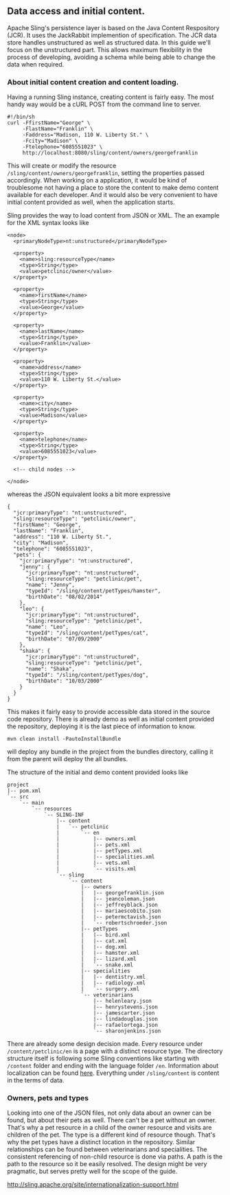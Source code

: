 ## Data access and initial content.

Apache Sling's persistence layer is based on the Java Content Respository (JCR). It uses the JackRabbit implemention of specification. The JCR data store handles unstructured as well as structured data. In this guide we'll focus on the unstructured part. This allows maximum flexibility in the process of developing, avoiding a schema while being able to change the data when required.

### About initial content creation and content loading.

Having a running Sling instance, creating content is fairly easy. The most handy way would be a cURL POST from the command line to server.

    #!/bin/sh
    curl -FfirstName="George" \
         -FlastName="Franklin" \
         -Faddress="Madison, 110 W. Liberty St." \
         -Fcity="Madison" \
         -Ftelephone="6085551023" \
         http://localhost:8080/sling/content/owners/georgefranklin 

This will create or modify the resource ```/sling/content/owners/georgefranklin```, setting the properties passed accordingly. When working on a application, it would be kind of troublesome not having a place to store the content to make demo content available for each developer. And it would also be very convenient to have initial content provided as well, when the application starts.

Sling provides the way to load content from JSON or XML. The an example for the XML syntax looks like

    <node>
      <primaryNodeType>nt:unstructured</primaryNodeType>

      <property>
        <name>sling:resourceType</name>
        <type>String</type>
        <value>petclinic/owner</value>
      </property>

      <property>
        <name>firstName</name>
        <type>String</type>
        <value>George</value>
      </property>

      <property>
        <name>lastName</name>
        <type>String</type>
        <value>Franklin</value>
      </property>

      <property>
        <name>address</name>
        <type>String</type>
        <value>110 W. Liberty St.</value>
      </property>

      <property>
        <name>city</name>
        <type>String</type>
        <value>Madison</value>
      </property>

      <property>
        <name>telephone</name>
        <type>String</type>
        <value>6085551023</value>
      </property>

      <!-- child nodes -->

    </node>

whereas the JSON equivalent looks a bit more expressive

    {
      "jcr:primaryType": "nt:unstructured",
      "sling:resourceType": "petclinic/owner",
      "firstName": "George",
      "lastName": "Franklin",
      "address": "110 W. Liberty St.",
      "city": "Madison",
      "telephone": "6085551023",
      "pets": {
        "jcr:primaryType": "nt:unstructured",
        "jenny": {
          "jcr:primaryType": "nt:unstructured",
          "sling:resourceType": "petclinic/pet",
          "name": "Jenny",
          "typeId": "/sling/content/petTypes/hamster",
          "birthDate": "08/02/2014"
        },
        "leo": {
          "jcr:primaryType": "nt:unstructured",
          "sling:resourceType": "petclinic/pet",
          "name": "Leo",
          "typeId": "/sling/content/petTypes/cat",
          "birthDate": "07/09/2000"
        },
        "shaka": {
          "jcr:primaryType": "nt:unstructured",
          "sling:resourceType": "petclinic/pet",
          "name": "Shaka",
          "typeId": "/sling/content/petTypes/dog",
          "birthDate": "10/03/2000"
        }
      }
    }

This makes it fairly easy to provide accessible data stored in the source code repository. There is already demo as well as initial content provided the repository, deploying it is the last piece of information to know.

    mvn clean install -PautoInstallBundle

will deploy any bundle in the project from the bundles directory, calling it from the parent will deploy the all bundles.

The structure of the initial and demo content provided looks like

    project
    |-- pom.xml
    `-- src
        `-- main
            `-- resources
                `-- SLING-INF
                    |-- content
                    |   `-- petclinic
                    |       `-- en
                    |           |-- owners.xml
                    |           |-- pets.xml
                    |           |-- petTypes.xml
                    |           |-- specialities.xml
                    |           |-- vets.xml
                    |           `-- visits.xml
                    `-- sling
                        `-- content
                            |-- owners
                            |   |-- georgefranklin.json
                            |   |-- jeancoleman.json
                            |   |-- jeffreyblack.json
                            |   |-- mariaescobito.json
                            |   |-- petermctavish.json
                            |   `-- robertschroeder.json
                            |-- petTypes
                            |   |-- bird.xml
                            |   |-- cat.xml
                            |   |-- dog.xml
                            |   |-- hamster.xml
                            |   |-- lizard.xml
                            |   `-- snake.xml
                            |-- specialities
                            |   |-- dentistry.xml
                            |   |-- radiology.xml
                            |   `-- surgery.xml
                            `-- veterinarians
                                |-- helenleary.json
                                |-- henrystevens.json
                                |-- jamescarter.json
                                |-- lindadouglas.json
                                |-- rafaelortega.json
                                `-- sharonjenkins.json

There are already some design decision made. Every resource under ```/content/petclinic/en``` is a page with a distinct resource type. The directory structure itself is following some Sling conventions like starting with ```/content``` folder and ending with the language folder ```/en```. Information about localization can be found [here](http://sling.apache.org/site/internationalization-support.html). Everything under ```/sling/content``` is content in the terms of data.

### Owners, pets and types

Looking into one of the JSON files, not only data about an owner can be found, but about their pets as well. There can't be a pet without an owner. That's why a pet resource in a child of the owner resource and visits are children of the pet. The type is a different kind of resource though. That's why the pet types have a distinct location in the repository. Similar relationships can be found between veterinarians and specialities. The consistent referencing of non-child resource is done via paths. A path is the path to the resource so it be easily resolved. The design might be very pragmatic, but serves pretty well for the scope of the guide.


http://sling.apache.org/site/internationalization-support.html 




